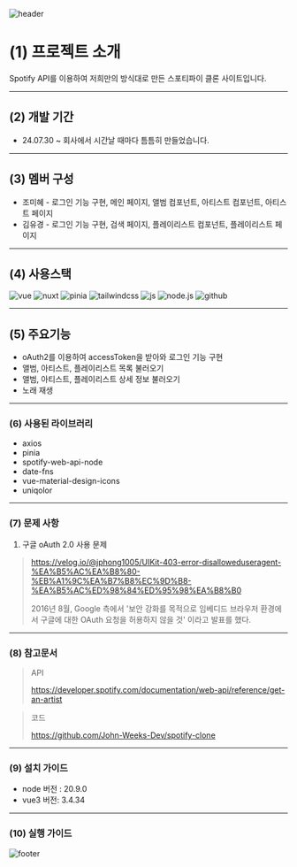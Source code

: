 <div align=left>
  
![header](https://capsule-render.vercel.app/api?type=venom&color=1db954&height=260&section=header&text=Spotify%20Clone&fontSize=90&fontColor=191919)

# (1) 프로젝트 소개
Spotify API를 이용하여 저희만의 방식대로 만든 스포티파이 클론 사이트입니다.

--------------------------------------------------------

## (2) 개발 기간
* 24.07.30 ~
회사에서 시간날 때마다 틈틈히 만들었습니다.

--------------------------------------------------------

## (3) 멤버 구성
- 조미혜 - 로그인 기능 구현, 메인 페이지, 앨범 컴포넌트, 아티스트 컴포넌트, 아티스트 페이지
- 김유경 - 로그인 기능 구현, 검색 페이지, 플레이리스트 컴포넌트, 플레이리스트 페이지

--------------------------------------------------------

## (4) 사용스택
![vue](https://img.shields.io/badge/Vue.js-35495E?style=for-the-badge&logo=vue.js&logoColor=4FC08D)
![nuxt](https://img.shields.io/badge/Nuxtjs-1db954?style=for-the-badge&logo=Nuxt.js&logoColor=#00DC82)
![pinia](https://img.shields.io/badge/pinia-ffd859?style=for-the-badge&logo=pinia&logoColor=black)
![tailwindcss](https://img.shields.io/badge/Tailwind_CSS-38B2AC?style=for-the-badge&logo=tailwind-css&logoColor=white)
![js](https://img.shields.io/badge/JavaScript-F7DF1E?style=for-the-badge&logo=JavaScript&logoColor=white)
![node.js](https://img.shields.io/badge/Node.js-43853D?style=for-the-badge&logo=node.js&logoColor=white)
![github](https://img.shields.io/badge/GitHub-100000?style=for-the-badge&logo=github&logoColor=white)

--------------------------------------------------------

## (5) 주요기능
- oAuth2를 이용하여 accessToken을 받아와 로그인 기능 구현
- 앨범, 아티스트, 플레이리스트 목록 불러오기
- 앨범, 아티스트, 플레이리스트 상세 정보 불러오기
- 노래 재생

--------------------------------------------------------

### (6) 사용된 라이브러리
- axios
- pinia
- spotify-web-api-node
- date-fns
- vue-material-design-icons
- uniqolor

--------------------------------------------------------

### (7) 문제 사항


1. 구글 oAuth 2.0 사용 문제
> https://velog.io/@jphong1005/UIKit-403-error-disalloweduseragent-%EA%B5%AC%EA%B8%80-%EB%A1%9C%EA%B7%B8%EC%9D%B8-%EA%B5%AC%ED%98%84%ED%95%98%EA%B8%B0
> 
> 2016년 8월, Google 측에서 '보안 강화를 목적으로 임베디드 브라우저 환경에서 구글에 대한 OAuth 요청을 허용하지 않을 것' 이라고 발표를 했다.
> 
--------------------------------------------------------

### (8) 참고문서
> API
>
> https://developer.spotify.com/documentation/web-api/reference/get-an-artist


> 코드
>
> https://github.com/John-Weeks-Dev/spotify-clone

--------------------------------------------------------

### (9) 설치 가이드
- node 버전 : 20.9.0
- vue3 버전: 3.4.34

--------------------------------------------------------

### (10) 실행 가이드

![footer](https://capsule-render.vercel.app/api?section=footer&type=waving&color=7F7FD5)

</div>



